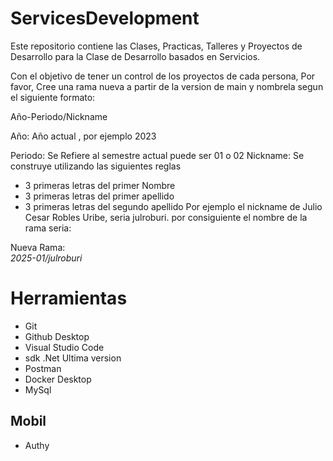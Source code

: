 # ServicesDevelopment
Este repositorio contiene las Clases, Practicas, Talleres y Proyectos de Desarrollo para la Clase de Desarrollo basados en Servicios.

Con el objetivo de tener un control de los proyectos de cada persona, Por favor, Cree una rama nueva a partir de la version de main y nombrela segun el siguiente formato:

Año-Periodo/Nickname

Año: Año actual , por ejemplo 2023

Periodo: Se Refiere al semestre actual puede ser 01 o 02
Nickname: Se construye utilizando las siguientes reglas
- 3 primeras letras del primer Nombre
- 3 primeras letras del primer apellido
- 3 primeras letras del segundo apellido Por ejemplo el nickname de Julio Cesar Robles Uribe, seria julroburi. por consiguiente el nombre de la rama seria:

Nueva Rama: <br>
*2025-01/julroburi*

# Herramientas
- Git
- Github Desktop
- Visual Studio Code
- sdk .Net Ultima version
- Postman
- Docker Desktop
- MySql

## Mobil
- Authy
